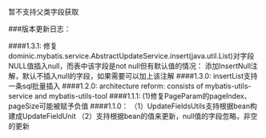 

暂不支持父类字段获取



###版本更新日志：

####1.3.1:
    修复dominic.mybatis.service.AbstractUpdateService.insert(java.util.List<T>)对字段NULL值插入null，而表中该字段是not null但有默认值的情况：
        添加InsertNull注解，默认不插入null的字段，如果需要可以加上该注解
####1.3.0:
    insertList支持一条sql批量插入
####1.2.0:
    architecture reform:
        consists of mybatis-utils-service and mybatis-utils-tool
####1.1.1:
    (1)修复PageParam的pageIndex、pageSize可能被赋予负值
####1.1.0： 
    （1）UpdateFieldsUtils支持根据bean构建成UpdateFieldUnit
    （2）支持根据bean的值来更新，null值的字段忽略，非空的更新

